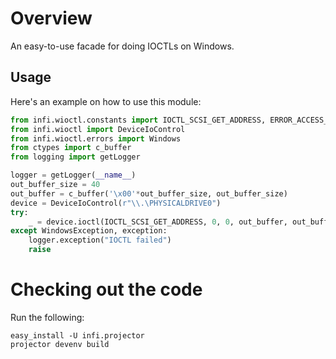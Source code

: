 Overview
========

An easy-to-use facade for doing IOCTLs on Windows.

Usage
-----

Here's an example on how to use this module:

```python
from infi.wioctl.constants import IOCTL_SCSI_GET_ADDRESS, ERROR_ACCESS_DENIED
from infi.wioctl import DeviceIoControl
from infi.wioctl.errors import Windows
from ctypes import c_buffer
from logging import getLogger

logger = getLogger(__name__)
out_buffer_size = 40
out_buffer = c_buffer('\x00'*out_buffer_size, out_buffer_size)
device = DeviceIoControl(r"\\.\PHYSICALDRIVE0")
try:
    _ = device.ioctl(IOCTL_SCSI_GET_ADDRESS, 0, 0, out_buffer, out_buffer_size)
except WindowsException, exception:
    logger.exception("IOCTL failed")
    raise
```

Checking out the code
=====================

Run the following:

    easy_install -U infi.projector
    projector devenv build
